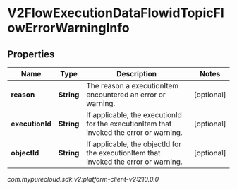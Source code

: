 # V2FlowExecutionDataFlowidTopicFlowErrorWarningInfo


## Properties

| Name | Type | Description | Notes |
| ------------ | ------------- | ------------- | ------------- |
| **reason** | **String** | The reason a executionItem encountered an error or warning. |  [optional] |
| **executionId** | **String** | If applicable, the executionId for the executionItem that invoked the error or warning. |  [optional] |
| **objectId** | **String** | If applicable, the objectId for the executionItem that invoked the error or warning. |  [optional] |




_com.mypurecloud.sdk.v2:platform-client-v2:210.0.0_
